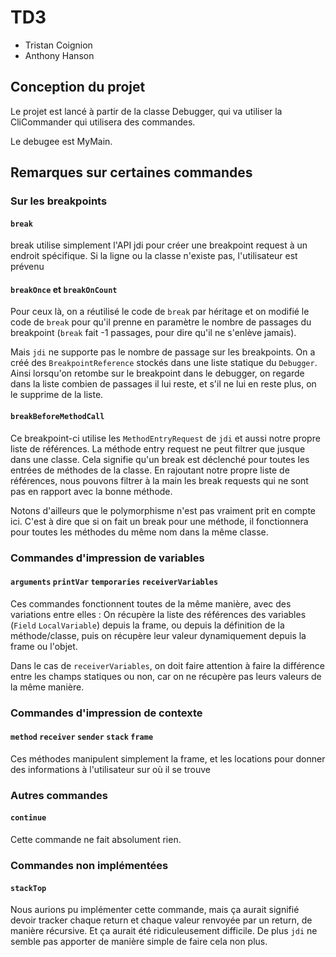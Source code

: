 # TD3

* Tristan Coignion
* Anthony Hanson

## Conception du projet

Le projet est lancé à partir de la classe Debugger, qui va utiliser la CliCommander qui utilisera des commandes.

Le debugee est MyMain.

## Remarques sur certaines commandes

### Sur les breakpoints

#### `break` 

break utilise simplement l'API jdi pour créer une breakpoint request à un endroit spécifique. Si la ligne ou la classe n'existe pas, l'utilisateur est prévenu

#### `breakOnce` et `breakOnCount`

Pour ceux là, on a réutilisé le code de `break` par héritage et on modifié le code de `break` pour qu'il prenne en paramètre le nombre de passages du breakpoint (`break` fait -1 passages, pour dire qu'il ne s'enlève jamais).

Mais `jdi` ne supporte pas le nombre de passage sur les breakpoints. On a créé des `BreakpointReference` stockés dans une liste statique du `Debugger`. Ainsi lorsqu'on retombe sur le breakpoint dans le debugger, on regarde dans la liste combien de passages il lui reste, et s'il ne lui en reste plus, on le supprime de la liste.

#### `breakBeforeMethodCall`

Ce breakpoint-ci utilise les `MethodEntryRequest` de `jdi` et aussi notre propre liste de références. La méthode entry request ne peut filtrer que jusque dans une classe. Cela signifie qu'un break est déclenché pour toutes les entrées de méthodes de la classe. 
En rajoutant notre propre liste de références, nous pouvons filtrer à la main les break requests qui ne sont pas en rapport avec la bonne méthode.

Notons d'ailleurs que le polymorphisme n'est pas vraiment prit en compte ici. C'est à dire que si on fait un break pour une méthode, il fonctionnera pour toutes les méthodes du même nom dans la même classe.

### Commandes d'impression de variables

#### `arguments` `printVar` `temporaries` `receiverVariables`

Ces commandes fonctionnent toutes de la même manière, avec des variations entre elles : On récupère la liste des références des variables (`Field` `LocalVariable`) depuis la frame, ou depuis la définition de la méthode/classe, puis on récupère leur valeur dynamiquement depuis la frame ou l'objet.

Dans le cas de `receiverVariables`, on doit faire attention à faire la différence entre les champs statiques ou non, car on ne récupère pas leurs valeurs de la même manière.

### Commandes d'impression de contexte

#### `method` `receiver` `sender` `stack` `frame`

Ces méthodes manipulent simplement la frame, et les locations pour donner des informations à l'utilisateur sur où il se trouve

### Autres commandes

#### `continue`

Cette commande ne fait absolument rien.

### Commandes non implémentées

#### `stackTop`

Nous aurions pu implémenter cette commande, mais ça aurait signifié devoir tracker chaque return et chaque valeur renvoyée par un return, de manière récursive. Et ça aurait été ridiculeusement difficile. De plus `jdi` ne semble pas apporter de manière simple  de faire cela non plus.

